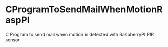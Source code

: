 # CProgramToSendMailWhenMotionRaspPI
C Program to send mail when motion is detected with RaspberryPI PIR sensor
